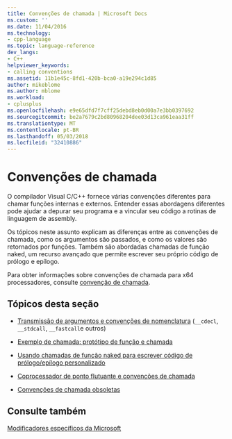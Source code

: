 ```yaml
---
title: Convenções de chamada | Microsoft Docs
ms.custom: ''
ms.date: 11/04/2016
ms.technology:
- cpp-language
ms.topic: language-reference
dev_langs:
- C++
helpviewer_keywords:
- calling conventions
ms.assetid: 11b1e45c-8fd1-420b-bca0-a19e294c1d85
author: mikeblome
ms.author: mblome
ms.workload:
- cplusplus
ms.openlocfilehash: e9e65dfd7f7cff25debd8eb0d00a7e3bb0397692
ms.sourcegitcommit: be2a7679c2bd80968204dee03d13ca961eaa31ff
ms.translationtype: MT
ms.contentlocale: pt-BR
ms.lasthandoff: 05/03/2018
ms.locfileid: "32410886"
---
```

# <a name="calling-conventions"></a>Convenções de chamada
O compilador Visual C/C++ fornece várias convenções diferentes para chamar funções internas e externos. Entender essas abordagens diferentes pode ajudar a depurar seu programa e a vincular seu código a rotinas de linguagem de assembly.  
  
 Os tópicos neste assunto explicam as diferenças entre as convenções de chamada, como os argumentos são passados, e como os valores são retornados por funções. Também são abordadas chamadas de função naked, um recurso avançado que permite escrever seu próprio código de prólogo e epílogo.  
  
 Para obter informações sobre convenções de chamada para x64 processadores, consulte [convenção de chamada](../build/calling-convention.md).  
  
## <a name="topics-in-this-section"></a>Tópicos desta seção  
  
-   [Transmissão de argumentos e convenções de nomenclatura](../cpp/argument-passing-and-naming-conventions.md) (`__cdecl`, `__stdcall`, `__fastcall`e outros)  
  
-   [Exemplo de chamada: protótipo de função e chamada](../cpp/calling-example-function-prototype-and-call.md)  
  
-   [Usando chamadas de função naked para escrever código de prólogo/epílogo personalizado](../cpp/naked-function-calls.md)  
  
-   [Coprocessador de ponto flutuante e convenções de chamada](../cpp/floating-point-coprocessor-and-calling-conventions.md)  
  
-   [Convenções de chamada obsoletas](../cpp/obsolete-calling-conventions.md)  
  
## <a name="see-also"></a>Consulte também  
 [Modificadores específicos da Microsoft](../cpp/microsoft-specific-modifiers.md)